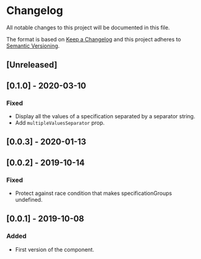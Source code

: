 # Changelog

All notable changes to this project will be documented in this file.

The format is based on [Keep a Changelog](http://keepachangelog.com/en/1.0.0/)
and this project adheres to [Semantic Versioning](http://semver.org/spec/v2.0.0.html).

## [Unreleased]

## [0.1.0] - 2020-03-10
### Fixed
- Display all the values of a specification separated by a separator string.
- Add `multipleValuesSeparator` prop.

## [0.0.3] - 2020-01-13

## [0.0.2] - 2019-10-14
### Fixed
- Protect against race condition that makes specificationGroups undefined.

## [0.0.1] - 2019-10-08
### Added
- First version of the component.